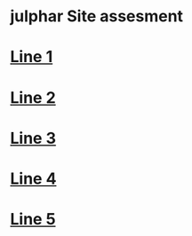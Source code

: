 # julphar Site assesment 
# [**Line 1**](/Md_files/L1.md)    

# [**Line 2**](/Md_files/L2.md)   

# [**Line 3**](/Md_files/L3.md) 

# [**Line 4**](/Md_files/L4.md) 

# [**Line 5**](/Md_files/L5.md) 


